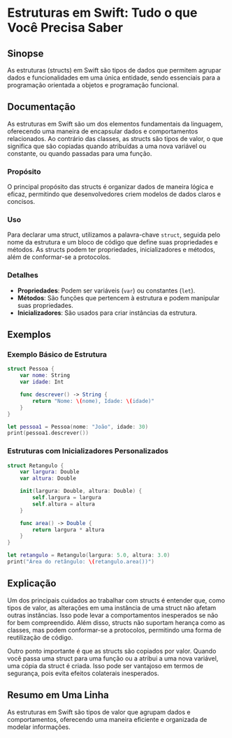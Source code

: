 <!--
Meta Description: # Estruturas em Swift: Tudo o que Você Precisa Saber ## Sinopse As estruturas (structs) em Swift são tipos de dados que permitem agrupar dados e funci...
Meta Keywords: uma, que, são, structs, struct
-->

# Estruturas em Swift: Tudo o que Você Precisa Saber

## Sinopse
As estruturas (structs) em Swift são tipos de dados que permitem agrupar dados e funcionalidades em uma única entidade, sendo essenciais para a programação orientada a objetos e programação funcional.

## Documentação
As estruturas em Swift são um dos elementos fundamentais da linguagem, oferecendo uma maneira de encapsular dados e comportamentos relacionados. Ao contrário das classes, as structs são tipos de valor, o que significa que são copiadas quando atribuídas a uma nova variável ou constante, ou quando passadas para uma função.

### Propósito
O principal propósito das structs é organizar dados de maneira lógica e eficaz, permitindo que desenvolvedores criem modelos de dados claros e concisos.

### Uso
Para declarar uma struct, utilizamos a palavra-chave `struct`, seguida pelo nome da estrutura e um bloco de código que define suas propriedades e métodos. As structs podem ter propriedades, inicializadores e métodos, além de conformar-se a protocolos.

### Detalhes
- **Propriedades**: Podem ser variáveis (`var`) ou constantes (`let`).
- **Métodos**: São funções que pertencem à estrutura e podem manipular suas propriedades.
- **Inicializadores**: São usados para criar instâncias da estrutura.

## Exemplos

### Exemplo Básico de Estrutura

```swift
struct Pessoa {
    var nome: String
    var idade: Int

    func descrever() -> String {
        return "Nome: \(nome), Idade: \(idade)"
    }
}

let pessoa1 = Pessoa(nome: "João", idade: 30)
print(pessoa1.descrever())
```

### Estruturas com Inicializadores Personalizados

```swift
struct Retangulo {
    var largura: Double
    var altura: Double

    init(largura: Double, altura: Double) {
        self.largura = largura
        self.altura = altura
    }

    func area() -> Double {
        return largura * altura
    }
}

let retangulo = Retangulo(largura: 5.0, altura: 3.0)
print("Área do retângulo: \(retangulo.area())")
```

## Explicação
Um dos principais cuidados ao trabalhar com structs é entender que, como tipos de valor, as alterações em uma instância de uma struct não afetam outras instâncias. Isso pode levar a comportamentos inesperados se não for bem compreendido. Além disso, structs não suportam herança como as classes, mas podem conformar-se a protocolos, permitindo uma forma de reutilização de código.

Outro ponto importante é que as structs são copiados por valor. Quando você passa uma struct para uma função ou a atribui a uma nova variável, uma cópia da struct é criada. Isso pode ser vantajoso em termos de segurança, pois evita efeitos colaterais inesperados.

## Resumo em Uma Linha
As estruturas em Swift são tipos de valor que agrupam dados e comportamentos, oferecendo uma maneira eficiente e organizada de modelar informações.